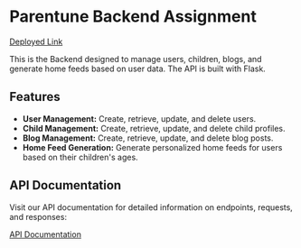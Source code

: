 # Parentune Backend Assignment

[Deployed Link](https://backend-parentune.onrender.com/)

This is the Backend designed to manage users, children, blogs, and generate home feeds based on user data. The API is built with Flask.

## Features

- **User Management:** Create, retrieve, update, and delete users.
- **Child Management:** Create, retrieve, update, and delete child profiles.
- **Blog Management:** Create, retrieve, update, and delete blog posts.
- **Home Feed Generation:** Generate personalized home feeds for users based on their children's ages.

## API Documentation

Visit our API documentation for detailed information on endpoints, requests, and responses:

[API Documentation](https://backend-parentune.onrender.com/apidocs/)


